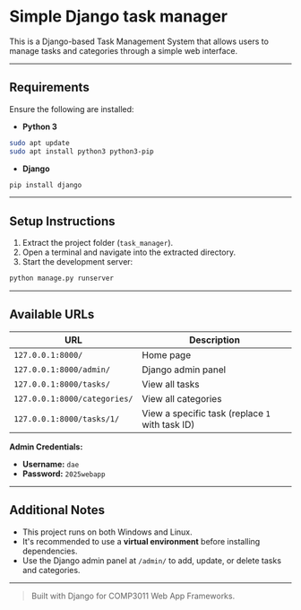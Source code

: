 # Simple Django task manager
This is a Django-based Task Management System that allows users to manage tasks and categories through a simple web interface.

---

## Requirements

Ensure the following are installed:

- **Python 3**

```bash
sudo apt update
sudo apt install python3 python3-pip
```

- **Django**

```bash
pip install django
```

---

## Setup Instructions

1. Extract the project folder (`task_manager`).
2. Open a terminal and navigate into the extracted directory.
3. Start the development server:

```bash
python manage.py runserver
```

---

## Available URLs

| URL | Description |
|-----|-------------|
| `127.0.0.1:8000/` | Home page |
| `127.0.0.1:8000/admin/` | Django admin panel |
| `127.0.0.1:8000/tasks/` | View all tasks |
| `127.0.0.1:8000/categories/` | View all categories |
| `127.0.0.1:8000/tasks/1/` | View a specific task (replace `1` with task ID) |

**Admin Credentials:**

- **Username:** `dae`  
- **Password:** `2025webapp`

---

## Additional Notes

- This project runs on both Windows and Linux.
- It's recommended to use a **virtual environment** before installing dependencies.
- Use the Django admin panel at `/admin/` to add, update, or delete tasks and categories.

---

> Built with Django for COMP3011 Web App Frameworks.